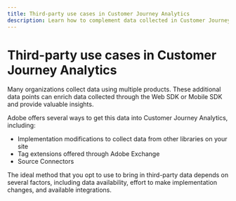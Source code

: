 ```yaml
---
title: Third-party use cases in Customer Journey Analytics
description: Learn how to complement data collected in Customer Journey Analytics with data collected from products outside of Adobe.
---
```

# Third-party use cases in Customer Journey Analytics

Many organizations collect data using multiple products. These additional data points can enrich data collected through the Web SDK or Mobile SDK and provide valuable insights.

Adobe offers several ways to get this data into Customer Journey Analytics, including:

* Implementation modifications to collect data from other libraries on your site
* Tag extensions offered through Adobe Exchange
* Source Connectors

The ideal method that you opt to use to bring in third-party data depends on several factors, including data availability, effort to make implementation changes, and available integrations.

